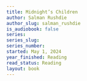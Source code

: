 ```yaml
---
title: Midnight’s Children
author: Salman Rushdie
author_slug: salman_rushdie
is_audiobook: false
series: 
series_slug: 
series_number: 
started: May 1, 2024
year_finished: Reading
read_status: Reading
layout: book
---
```

